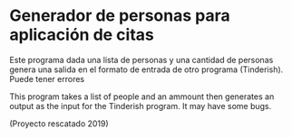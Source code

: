 # Generador de personas para aplicación de citas

Este programa dada una lista de personas y una cantidad de personas genera una salida en el formato de entrada de otro programa (Tinderish). Puede tener errores

This program takes a list of people and an ammount then generates an output as the input for the Tinderish program. It may have some bugs.

(Proyecto rescatado 2019)